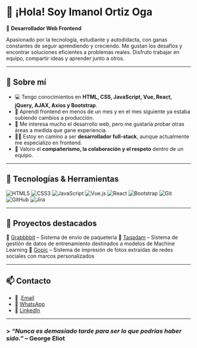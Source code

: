 # 👋 ¡Hola! Soy Imanol Ortiz Oga

🎯 **Desarrollador Web Frontend**

Apasionado por la tecnología, estudiante y autodidacta, con ganas constantes de seguir aprendiendo y creciendo. Me gustan los desafíos y encontrar soluciones eficientes a problemas reales. Disfruto trabajar en equipo, compartir ideas y aprender junto a otros.

---

## 🧠 Sobre mí

- 💻 Tengo conocimientos en **HTML, CSS, JavaScript, Vue, React, jQuery, AJAX, Axios y Bootstrap**.
- 🚀 Aprendí frontend en menos de un mes y en el mes siguiente ya estaba subiendo cambios a producción.
- 🧩 Me interesa mucho el desarrollo web, pero me gustaría probar otras áreas a medida que gane experiencia.
- 👨‍💻 Estoy en camino a ser **desarrollador full-stack**, aunque actualmente me especializo en frontend.
- 🤝 Valoro el **compañerismo, la colaboración y el respeto** dentro de un equipo.

---

## 🔧 Tecnologías & Herramientas

![HTML5](https://img.shields.io/badge/-HTML5-E34F26?logo=html5&logoColor=white&style=flat)
![CSS3](https://img.shields.io/badge/-CSS3-1572B6?logo=css3&logoColor=white&style=flat)
![JavaScript](https://img.shields.io/badge/-JavaScript-F7DF1E?logo=javascript&logoColor=black&style=flat)
![Vue.js](https://img.shields.io/badge/-Vue.js-42b883?logo=vue.js&logoColor=white&style=flat)
![React](https://img.shields.io/badge/-React-61DAFB?logo=react&logoColor=black&style=flat)
![Bootstrap](https://img.shields.io/badge/-Bootstrap-7952B3?logo=bootstrap&logoColor=white&style=flat)
![Git](https://img.shields.io/badge/-Git-F05032?logo=git&logoColor=white&style=flat)
![GitHub](https://img.shields.io/badge/-GitHub-181717?logo=github&logoColor=white&style=flat)
![Jira](https://img.shields.io/badge/-Jira-0052CC?logo=jira&logoColor=white&style=flat)

---

## 📌 Proyectos destacados

🔹 [Grabbbbit](https://grabbbitapp.com) – Sistema de envío de paquetería
🔹 [Taqadam](https://taqadam.kaust.edu.sa) – Sistema de gestión de datos de entrenamiento destinados a modelos de Machine Learning
🔹 [Gopic](https://gopic.odoo.com) – Sistema de impresión de fotos extraídas de redes sociales con marcos personalizados

---

## 📫 Contacto

- 📩 .[Email](ortizogaimanol.labase@gmail.com)  
- 💬 [WhatsApp](https://wa.link/nj2c8b)  
- 💼 [LinkedIn](https://www.linkedin.com/in/imanol-ortiz-oga)

---

### > *“Nunca es demasiado tarde para ser lo que podrías haber sido.”* – George Eliot
